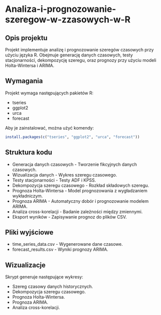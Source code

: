 # Analiza-i-prognozowanie-szeregow-w-zzasowych-w-R

## Opis projektu
Projekt implementuje analizę i prognozowanie szeregów czasowych przy użyciu języka R. Obejmuje generację danych czasowych, testy stacjonarności, dekompozycję szeregu, oraz prognozy przy użyciu modeli Holta-Wintersa i ARIMA.

## Wymagania
Projekt wymaga następujących pakietów R:
- tseries
- ggplot2
- urca
- forecast

Aby je zainstalować, można użyć komendy:
```r
install.packages(c("tseries", "ggplot2", "urca", "forecast"))
```
## Struktura kodu
- Generacja danych czasowych - Tworzenie fikcyjnych danych czasowych.
- Wizualizacja danych - Wykres szeregu czasowego.
- Testy stacjonarności - Testy ADF i KPSS.
- Dekompozycja szeregu czasowego - Rozkład składowych szeregu.
- Prognoza Holta-Wintersa - Model prognozowania z wygładzaniem wykładniczym.
- Prognoza ARIMA - Automatyczny dobór i prognozowanie modelem ARIMA.
- Analiza cross-korelacji - Badanie zależności między zmiennymi.
- Eksport wyników - Zapisywanie prognoz do plików CSV.

## Pliki wyjściowe
- time_series_data.csv - Wygenerowane dane czasowe.
- forecast_results.csv - Wyniki prognozy ARIMA.

## Wizualizacje
Skrypt generuje następujące wykresy:
- Szereg czasowy danych historycznych.
- Dekompozycja szeregu czasowego.
- Prognoza Holta-Wintersa.
- Prognoza ARIMA.
- Analiza cross-korelacji.
